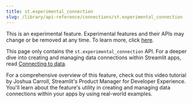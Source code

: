 ```yaml
---
title: st.experimental_connection
slug: /library/api-reference/connections/st.experimental_connection
---
```


<Important>

This is an experimental feature. Experimental features and their APIs may change or be removed at any time. To learn more, click [here](/library/advanced-features/prerelease#experimental-features).

</Important>

<Tip>

This page only contains the `st.experimental_connection` API. For a deeper dive into creating and managing data connections within Streamlit apps, read [Connecting to data](/library/advanced-features/connecting-to-data).

</Tip>

<Autofunction function="streamlit.experimental_connection" deprecated={true} deprecatedText="<code>st.experimental_connection</code> was deprecated in version 1.28.0. Use <a href='/library/api-reference/connections/st.connection'><code>st.connection</code></a> instead."/>

For a comprehensive overview of this feature, check out this video tutorial by Joshua Carroll, Streamlit's Product Manager for Developer Experience. You'll learn about the feature's utility in creating and managing data connections within your apps by using real-world examples.

<YouTube videoId="xQwDfW7UHMo" />
